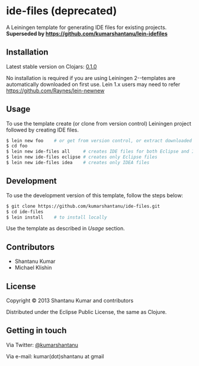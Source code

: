 # ide-files (deprecated)

A Leiningen template for generating IDE files for existing projects.
**Superseded by https://github.com/kumarshantanu/lein-idefiles**

## Installation

Latest stable version on Clojars: [0.1.0](https://clojars.org/ide-files/lein-template)

No installation is required if you are using Leiningen 2--templates are
automatically downloaded on first use. Lein 1.x users may need to refer
https://github.com/Raynes/lein-newnew

## Usage

To use the template create (or clone from version control) Leiningen
project followed by creating IDE files.

```bash
$ lein new foo    # or get from version control, or extract downloaded sources
$ cd foo
$ lein new ide-files all     # creates IDE files for both Eclipse and IDEA
$ lein new ide-files eclipse # creates only Eclipse files
$ lein new ide-files idea    # creates only IDEA files
```

## Development

To use the development version of this template, follow the steps below:

```bash
$ git clone https://github.com/kumarshantanu/ide-files.git
$ cd ide-files
$ lein install    # to install locally
```

Use the template as described in *Usage* section.

## Contributors

* Shantanu Kumar
* Michael Klishin

## License

Copyright © 2013 Shantanu Kumar and contributors

Distributed under the Eclipse Public License, the same as Clojure.

## Getting in touch

Via Twitter: [@kumarshantanu](https://twitter.com/kumarshantanu)

Via e-mail: kumar(dot)shantanu at gmail
